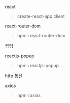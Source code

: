 react

> create-react-app client

react-router-dom

> npm i react-router-dom

팝업

reactjs-popup

> npm i reactjs-popup

http 통신

axios

> npm i axios
